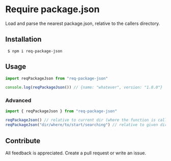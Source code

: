 # Require package.json

Load and parse the nearest package.json, relative to the callers directory.

## Installation

```shell
 $ npm i req-package-json
```

## Usage


```ts
import reqPackageJson from "req-package-json"

console.log(reqPackageJson()) // {name: "whatever", version: "1.0.0"}
```

### Advanced

```ts
import { reqPackageJson } from "req-package-json"

reqPackageJson() // relative to current dir (where the function is called)
reqPackageJson("dir/where/to/start/searching") // relative to given dir
```

## Contribute

All feedback is appreciated. Create a pull request or write an issue.
